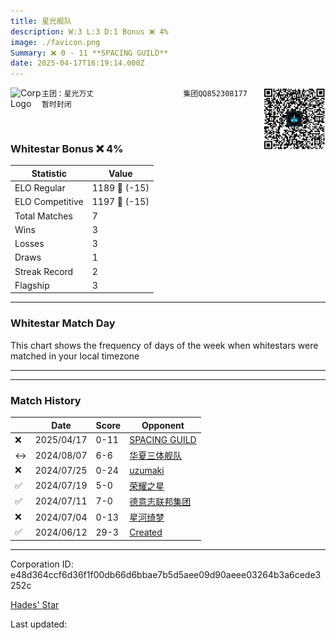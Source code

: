 ```yaml
---
title: ​星光舰队
description: W:3 L:3 D:1 Bonus ❌ 4%
image: ./favicon.png
Summary: ❌ 0 - 11 **SPACING GUILD**
date: 2025-04-17T16:19:14.000Z
---
```

<head>
<link rel="icon" type="image/x-icon" href="./favicon.ico">
</head>
<img align="left" width="50" height="50" src="./favicon.ico" alt="Corp Logo"><img align="right" width="100" height="100" src="./qr.png" alt="QR Code">

```
主团：星光万丈                    集团QQ852308177      暂时封闭
```
<br>

### Whitestar Bonus ❌ 4%

| Statistic | Value |
| --- | --- |
| ELO Regular | 1189 🔻  (-15)|
| ELO Competitive | 1197 🔻  (-15)|
| Total Matches | 7 |
| Wins | 3 |
| Losses | 3 |
| Draws | 1 |
| Streak Record | 2 |
| Flagship | 3 |

---

### Whitestar Match Day

This chart shows the frequency of days of the week when whitestars were matched in your local timezone

<!-- Load Chart.js from jsDelivr CDN -->
<script src="https://cdn.jsdelivr.net/npm/chart.js@4.0.1"></script>

<!-- Create a canvas element where the chart will be rendered -->
<canvas id="myChart" width="400" height="200"></canvas>

<!-- JavaScript code to render the bar chart -->
<script>
    document.addEventListener("DOMContentLoaded", function() {
        // Ensure scanTime is an array; if empty, handle accordingly
        let timestamps = [1744474754,1722590156,1721436476,1720946916,1720235844,1719666356,1717772584];

        const fontColor = 'rgba(64, 128, 160, 1)';

        // Function to convert Unix timestamps to day of the week (0=Sunday, 6=Saturday)
        function getDayOfWeek(timestamp) {
            return new Date(timestamp * 1000).getDay();
        }

        // Initialize an array to count occurrences for each day of the week
        let dayCounts = [0, 0, 0, 0, 0, 0, 0];

        // Populate the dayCounts array based on the scanTime data
        timestamps.forEach(ts => {
            let dayOfWeek = getDayOfWeek(ts);
            dayCounts[dayOfWeek]++;
        });

        // Chart.js configuration for the bar chart
        const data = {
            labels: ['Sunday', 'Monday', 'Tuesday', 'Wednesday', 'Thursday', 'Friday', 'Saturday'],
            datasets: [{
                data: dayCounts,
                backgroundColor: [
                    'rgba(0, 191, 255, 0.2)',   // Deep Sky Blue (Sunday)
                    'rgba(135, 206, 250, 0.2)', // Light Sky Blue (Monday)
                    'rgba(173, 216, 230, 0.2)', // Light Blue (Tuesday)
                    'rgba(214, 236, 243, 0.2)', // Custom light blue (Wednesday)
                    'rgba(173, 216, 230, 0.2)', // Light Blue (Thursday)
                    'rgba(135, 206, 250, 0.2)', // Light Sky Blue (Friday)
                    'rgba(0, 191, 255, 0.2)'    // Deep Sky Blue (Saturday)
                ],
                borderColor: [
                    'rgba(0, 191, 255, 1)',
                    'rgba(135, 206, 250, 1)',
                    'rgba(173, 216, 230, 1)',
                    'rgba(214, 236, 243, 1)',
                    'rgba(173, 216, 230, 1)',
                    'rgba(135, 206, 250, 1)',
                    'rgba(0, 191, 255, 1)'
                ],
                borderWidth: 1,
                minBarLength: 5
            }]
        };

        const config = {
            type: 'bar',
            data: data,
            options: {
                scales: {
                    y: {
                        beginAtZero: true,
                        ticks: {
                            stepSize: 1,
                            color: fontColor
                        },
                        grid: {
                            color: 'rgba(255, 255, 255, 0.2)'
                        }
                    },
                    x: {
                        ticks: {
                            color: fontColor
                        },
                        grid: {
                            display: false 
                        }
                    }
                },
                plugins: {
                    legend: {
                        display: false
                    }
                }
            }
        };

        // Render the chart
        const ctx = document.getElementById('myChart').getContext('2d');
        const myChart = new Chart(ctx, config);
    });
</script>
    
---

---
### Match History

|  | Date | Score | Opponent |
| --- | --- | --- | --- |
| ❌ | 2025/04/17 | 0-11 | [SPACING GUILD](https://ws.tsl.rocks/corp/e81af8fe50f976167d2ea644004ff2e4c9ce0e7b399b754c06c4c831934842fd/) |
| ↔️ | 2024/08/07 | 6-6 | [华夏三体舰队](https://ws.tsl.rocks/corp/a457b1d7612cdff92b655d33cf4ffd72b38aa796525cf0432423cfd0d01c6cf9/) |
| ❌ | 2024/07/25 | 0-24 | [uzumaki](https://ws.tsl.rocks/corp/9d66f913d35d1e894b812e575d3b1157198eb79d55ed3cbc9ab107dae072b60e/) |
| ✅ | 2024/07/19 | 5-0 | [荣耀之星](https://ws.tsl.rocks/corp/4334fd4d4ffbc89487deaec7bb38025aba46209b810578436882be271fdbff23/) |
| ✅ | 2024/07/11 | 7-0 | [德意志联邦集团](https://ws.tsl.rocks/corp/2ee580123f8c46103f61a4e5edc43e8c3379d17cc2280c935a0a62c6ee81e50c/) |
| ❌ | 2024/07/04 | 0-13 | [星河绮梦](https://ws.tsl.rocks/corp/ec0d7f12f69610e8f68f4ea0af9698755a0a1435e0845c27c47fcbec0b1b672a/) |
| ✅ | 2024/06/12 | 29-3 | [Created](https://ws.tsl.rocks/corp/04182a4606d981d1c410b0c058248e428765c672442d912ec47218ace9004e74/) |

---
Corporation ID: e48d364ccf6d36f1f00db66d6bbae7b5d5aee09d90aeee03264b3a6cede3252c

[Hades' Star](https://www.hadesstar.com)
<script src="/assets/localtime.js"></script>
<div>
  Last updated: <span class="last-updated-date" data-unix-time="1744906754"></span>
</div>